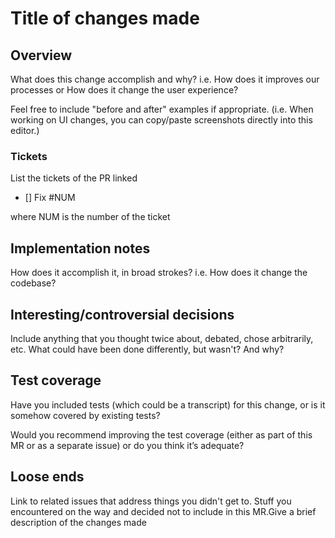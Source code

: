 # Title of changes made

## Overview

What does this change accomplish and why? i.e. How does it improves our processes or How does it change the user experience?

Feel free to include "before and after" examples if appropriate. (i.e. When working on UI changes, you can copy/paste screenshots directly into this editor.)

### Tickets

List the tickets of the PR linked
- [] Fix #NUM

where NUM is the number of the ticket

## Implementation notes

How does it accomplish it, in broad strokes? i.e. How does it change the codebase?

## Interesting/controversial decisions

Include anything that you thought twice about, debated, chose arbitrarily, etc. 
What could have been done differently, but wasn't? And why?

## Test coverage

Have you included tests (which could be a transcript) for this change, or is it somehow covered by existing tests? 

Would you recommend improving the test coverage (either as part of this MR or as a separate issue) or do you think it’s adequate?

## Loose ends

Link to related issues that address things you didn't get to. Stuff you encountered on the way and decided not to include in this MR.Give a brief description of the changes made 

